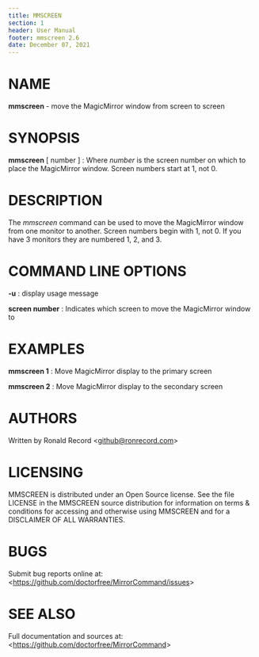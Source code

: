 ```yaml
---
title: MMSCREEN
section: 1
header: User Manual
footer: mmscreen 2.6
date: December 07, 2021
---
```

# NAME
**mmscreen** - move the MagicMirror window from screen to screen

# SYNOPSIS
**mmscreen** [ number ]
: Where *number* is the screen number on which to place the MagicMirror window. Screen numbers start at 1, not 0.

# DESCRIPTION
The *mmscreen* command can be used to move the MagicMirror window from one
monitor to another. Screen numbers begin with 1, not 0. If you have 3 monitors
they are numbered 1, 2, and 3.

# COMMAND LINE OPTIONS
**-u**
: display usage message

**screen number**
: Indicates which screen to move the MagicMirror window to

# EXAMPLES
**mmscreen 1**
: Move MagicMirror display to the primary screen

**mmscreen 2**
: Move MagicMirror display to the secondary screen

# AUTHORS
Written by Ronald Record &lt;github@ronrecord.com&gt;

# LICENSING
MMSCREEN is distributed under an Open Source license.
See the file LICENSE in the MMSCREEN source distribution
for information on terms &amp; conditions for accessing and
otherwise using MMSCREEN and for a DISCLAIMER OF ALL WARRANTIES.

# BUGS
Submit bug reports online at: &lt;https://github.com/doctorfree/MirrorCommand/issues&gt;

# SEE ALSO
Full documentation and sources at: &lt;https://github.com/doctorfree/MirrorCommand&gt;

